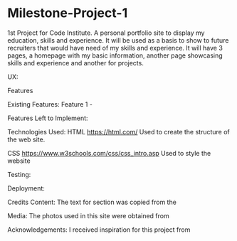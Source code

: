 # Milestone-Project-1
1st Project for Code Institute. 
A personal portfolio site to display my education, skills and experience.
It will be used as a basis to show to future recruiters that would have need of my skills and experience.
It will have 3 pages, a homepage with my basic information, another page showcasing skills and experience and another for projects.


UX:


Features

Existing Features:
Feature 1 - 

Features Left to Implement:


Technologies Used:
HTML
https://html.com/
Used to create the structure of the web site.

CSS
https://www.w3schools.com/css/css_intro.asp
Used to style the website

Testing:

Deployment:

Credits
Content:
The text for section  was copied from the 

Media:
The photos used in this site were obtained from 

Acknowledgements:
I received inspiration for this project from 